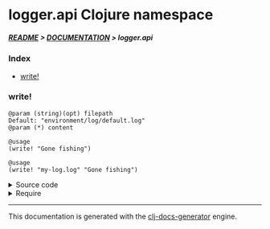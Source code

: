 
# logger.api Clojure namespace

##### [README](../../../README.md) > [DOCUMENTATION](../../COVER.md) > logger.api

### Index

- [write!](#write)

### write!

```
@param (string)(opt) filepath
Default: "environment/log/default.log"
@param (*) content
```

```
@usage
(write! "Gone fishing")
```

```
@usage
(write! "my-log.log" "Gone fishing")
```

<details>
<summary>Source code</summary>

```
(defn write!
  ([content]
   (write! config/DEFAULT-LOG-FILEPATH content))

  ([filepath content]
   (let [timestamp (time/timestamp-string)
         output    (str timestamp" "content)]
        (io/prepend-to-file! filepath output {:create? true :max-line-count config/DEFAULT-MAX-LINE-COUNT}))))
```

</details>

<details>
<summary>Require</summary>

```
(ns my-namespace (:require [logger.api :refer [write!]]))

(logger.api/write! ...)
(write!            ...)
```

</details>

---

This documentation is generated with the [clj-docs-generator](https://github.com/bithandshake/clj-docs-generator) engine.

